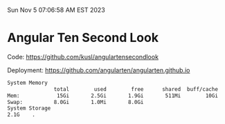 Sun Nov  5 07:06:58 AM EST 2023

# Angular Ten Second Look

Code: https://github.com/kusl/angulartensecondlook

Deployment: https://github.com/angularten/angularten.github.io

```bash
System Memory
               total        used        free      shared  buff/cache   available
Mem:            15Gi       2.5Gi       1.9Gi       511Mi        10Gi        11Gi
Swap:          8.0Gi       1.0Mi       8.0Gi
System Storage
2.1G	.
```
```bash
